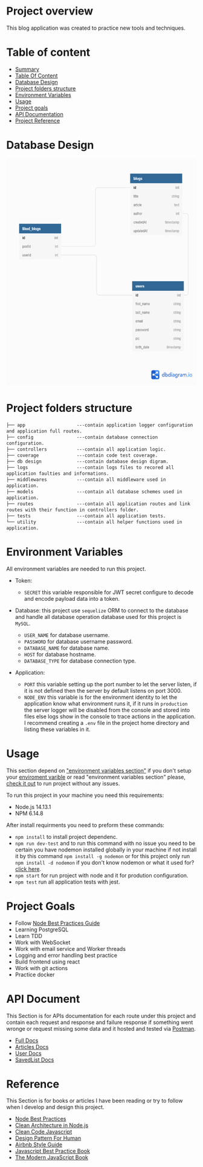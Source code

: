# Project overview
This blog application was created to practice new tools and techniques.

# Table of content
  - [Summary](#BLOG)
  - [Table Of Content](#Table_of_content)
  - [Database Design](#Database_design)
  - [Project folders structure](#Project_folders_structure)
  - [Environment Variables ](#Environment_variables )
  - [Usage](#Usage)
  - [Project goals](#Project_goals)
  - [API Documentation](#API_Document)
  - [Project Reference](#Reference)
# Database Design

  <img  src='./db design/blog database.png'  alt='database digram'  width='600' height='600' >
  
# Project folders structure
```
├── app                   ---contain application logger configuration and application full routes.
├── config                ---contain database connection configuration.
├── controllers           ---contain all application logic. 
├── coverage              ---contain code test coverage. 
├── db design             ---contain database design digram.  
├── logs                  ---contain logs files to recored all application faulties and informations.
├── middlewares           ---contain all middleware used in application.
├── models                ---contain all database schemes used in application. 
├── routes                ---contain all application routes and link routes with their function in controllers folder.
├── tests                 ---contain all application tests.
└── utility               ---contain all helper functions used in application.
```
# Environment Variables
All environment variables are needed to run this project.
  - Token:
    - `SECRET` this variable responsible for JWT secret configure to decode and encode payload data into a token. 
    
  - Database: this project use `sequelize` ORM to connect to the database and handle all database operation database used for this project is `MySQL`.
    - `USER_NAME` for database username.
    - `PASSWORD` for database username password.
    - `DATABASE_NAME` for database name.
    - `HOST` for database hostname.
    - `DATABASE_TYPE` for database connection type.
  - Application:
    - `PORT` this variable setting up the port number to let the server listen, if it is not defined then the server by default listens on port 3000.
    -  `NODE_ENV` this variable is for the environment identity to let the application know what environment runs it, if it runs in `production` the server logger will be              disabled from the console and stored into files else logs show in the console to trace actions in the application.
 I recommend creating a `.env` file in the project home directory and listing these variables in it.
 
# Usage
This section depend on ["environment variables section"](#Environment_variables) if you don't setup your [enviroment varible](#Environment_variables) or read "environment variables section" please, [check it out](#Environment_variables) to run project without any issues.

To run this project in your machine you need this requirements: 
- Node.js 14.13.1
- NPM 6.14.8

After install requirments you need to preform these commands:
- `npm install` to install project dependenc.
- `npm run dev-test` and to run this command with no issue you need to be certain you have nodemon installed globally in your machine if not install it by this command `npm install -g nodemon` or for this project only run ```npm install -d nodemon``` if you don't know nodemon or what it used for? [click here][NM].
- `npm start` for run project with node and it for prodution configuration.
- `npm test` run all application tests with jest. 

# Project Goals

- Follow [Node Best Practices Guide][NBP]
- Learning PostgreSQL
- Learn TDD
- Work with WebSocket
- Work with email service and Worker threads
- Logging and error handling best practice 
- Build frontend using react
- Work with git actions
- Practice docker    

# API Document

This Section is for APIs documentation for each route under this project and contain each request and response and failure response if something went wronge or request missing some data and it hosted and tested via [Postman][PM].
  - [Full Docs](https://documenter.getpostman.com/view/6747699/TzCQbmrE)
  - [Articles Docs](https://documenter.getpostman.com/view/6747699/TzCQbmrE#c56d0510-0d54-45c1-882a-26aebef33869)
  - [User Docs](https://documenter.getpostman.com/view/6747699/TzCQbmrE#0137d7db-e919-4f5a-97d6-efb2e1f8332c)
  - [SavedList Docs](https://documenter.getpostman.com/view/6747699/TzCQbmrE#bdab63e2-77a7-4d82-8315-3e7a7c00b8fb)
  
# Reference

This Section is for books or articles I have been reading or try to follow when I develop and design this project.
- [Node Best Practices ][NBP]
- [Clean Architecture in Node.js][CAN]
- [Clean Code Javascript ](https://github.com/ryanmcdermott/clean-code-javascript)
- [Design Pattern For Human](https://github.com/kamranahmedse/design-patterns-for-humans)
- [Airbnb Style Guide](https://github.com/airbnb/javascript)
- [Javascript Best Practice Book](https://www.sitepoint.com/premium/books/javascript-best-practice/read/1)
- [The Modern JavaScript Book](https://javascript.info/)

[NBP]: https://github.com/goldbergyoni/nodebestpractices
[CAN]: https://github.com/howardmann/clean-node
[NM]: https://www.npmjs.com/package/nodemon
[PM]: https://www.postman.com/
